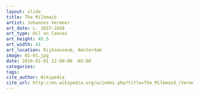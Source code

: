 ```yaml
---
layout: slide
title: The Milkmaid
artist: Johannes Vermeer
art_date: c. 1657–1658
art_type: Oil on Canvas
art_height: 45.5
art_width: 41
art_location: Rijksmuseum, Amsterdam
image: 01-01.jpg
date: 2016-01-01 12:00:00 -05:00
categories:
tags:
cite_author: Wikipedia
cite_url: http://en.wikipedia.org/w/index.php?title=The_Milkmaid_(Vermeer)&oldid=594234689
---
```

